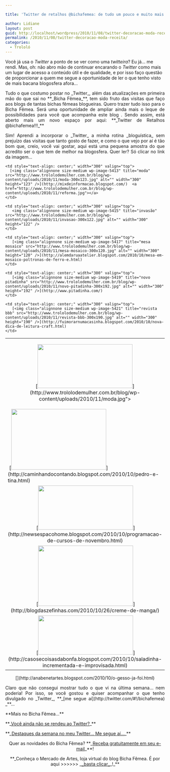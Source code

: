 ```yaml
---

title: 'Twitter de retalhos @bichafemea: de tudo um pouco e muito mais!'

author: Lidiane
layout: post
guid: http://localhost/wordpress/2010/11/08/twitter-decoracao-moda-receita/
permalink: /2010/11/08/twitter-decoracao-moda-receita/
categories:
  - Trololó
---
```

Você já usa o _Twitter_ a ponto de se ver como uma _twitteira_? Eu já… me rendi. Mas, oh: não abro mão de continuar encarando o _Twitter_ como mais um lugar de acesso a conteúdo útil e de qualidade, e por isso faço questão de proporcionar a quem me segue a oportunidade de ler o que tenho visto de mais bacana blogosfera afora…

<!--more-->

<p style="text-align: justify;">
  Tudo o que costumo postar no _Twitter_, além das atualizações em primeira mão do que sai no **_Bicha Fêmea_**, tem sido fruto das visitas que faço aos blogs de tantas bichas fêmeas blogueiras. Quero trazer tudo isso para o Bicha Fêmea. Será uma oportunidade de ampliar ainda mais o leque de possibilidades para você que acompanha este blog . Sendo assim, está aberto mais um novo espaço por aqui: **_Twitter de Retalhos @bichafemea!!!_**
</p>

<p style="text-align: justify;">
  Sim! Aprendi a incorporar o _Twitter_ a minha rotina _bloguística_ sem prejuízo das visitas que tanto gosto de fazer, e como o que vejo por aí é tão bom que, creio, você vai gostar, aqui está uma pequena amostra do que acredito ser o que tem de melhor na blogosfera. Quer ler? Só clicar no link da imagem…
</p>

<table border="0" cellspacing="0" cellpadding="0" width="600">
  <tr>
    <td style="text-align: center;" width="300" valign="top">
      <p style="text-align: center;">
        [<img class="alignnone size-medium wp-image-5412" title="reforma" src="http://www.trololodemulher.com.br/blog/wp-content/uploads/2010/11/reforma-300x138.jpg" alt="" width="300" height="138" />](http://www.trololodemulher.com.br/blog/wp-content/uploads/2010/11/moda.jpg"></a><a href="http://anabenetartes.blogspot.com/2010/10/o-gesso-ja-foi.html) <a href="http://www.trololodemulher.com.br/blog/wp-content/uploads/2010/11/moda.jpg"></a>
      </p>
    </td>
    
    <td style="text-align: center;" width="300" valign="top">
      [<img class="alignnone size-medium wp-image-5413" title="moda" src="http://www.trololodemulher.com.br/blog/wp-content/uploads/2010/11/moda-300x123.jpg" alt="" width="300" height="123" />](http://mixdeinformacao.blogspot.com/)  <a href="http://www.trololodemulher.com.br/blog/wp-content/uploads/2010/11/reforma.jpg"></a>
    </td>
  </tr>
  
  <tr>
    <td width="300" valign="top">
       [<img class="alignnone size-medium wp-image-5414" title="contos" src="http://www.trololodemulher.com.br/blog/wp-content/uploads/2010/11/contos-300x191.jpg" alt="" width="300" height="191" />](http://caminhandocontando.blogspot.com/2010/10/pedro-e-tina.html) 
    </td>
    
    <td style="text-align: center;" width="300" valign="top">
       <img class="alignnone size-medium wp-image-5415" title="invasão" src="http://www.trololodemulher.com.br/blog/wp-content/uploads/2010/11/invasao-300x122.jpg" alt="" width="300" height="122" />
    </td>
  </tr>
  
  <tr>
    <td style="text-align: center;" width="300" valign="top">
       [<img class="alignnone size-medium wp-image-5416" title="programação" src="http://www.trololodemulher.com.br/blog/wp-content/uploads/2010/11/programacao-300x139.jpg" alt="" width="300" height="139" />](http://newsespacohome.blogspot.com/2010/10/programacao-de-cursos-de-novembro.html) 
    </td>
    
    <td style="text-align: center;" width="300" valign="top">
       [<img class="alignnone size-medium wp-image-5417" title="mesa mosaico" src="http://www.trololodemulher.com.br/blog/wp-content/uploads/2010/11/mesa-mosaico-300x120.jpg" alt="" width="300" height="120" />](http://alemdaruaatelier.blogspot.com/2010/10/mesa-em-mosaico-poltronas-de-ferro-e.html) 
    </td>
  </tr>
  
  <tr>
    <td style="text-align: center;" width="300" valign="top">
       [<img class="alignnone size-medium wp-image-5418" title="manga" src="http://www.trololodemulher.com.br/blog/wp-content/uploads/2010/11/manga-300x190.jpg" alt="" width="300" height="190" />](http://blogdaszefinhas.com/2010/10/26/creme-de-manga/) 
    </td>
    
    <td style="text-align: center;" width="300" valign="top">
       [<img class="alignnone size-medium wp-image-5419" title="novo pitadinha" src="http://www.trololodemulher.com.br/blog/wp-content/uploads/2010/11/novo-pitadinha-300x192.jpg" alt="" width="300" height="192" />](http://www.pitadinha.com/) 
    </td>
  </tr>
  
  <tr>
    <td style="text-align: center;" width="300" valign="top">
       [<img class="alignnone size-medium wp-image-5420" title="salada" src="http://www.trololodemulher.com.br/blog/wp-content/uploads/2010/11/salada-300x123.jpg" alt="" width="300" height="123" />](http://casosecoisasdabonfa.blogspot.com/2010/10/saladinha-incrementada-e-improvisada.html) 
    </td>
    
    <td style="text-align: center;" width="300" valign="top">
       [<img class="alignnone size-medium wp-image-5421" title="revista bbb" src="http://www.trololodemulher.com.br/blog/wp-content/uploads/2010/11/revista-bbb-300x190.jpg" alt="" width="300" height="190" />](http://fuimorarnumacasinha.blogspot.com/2010/10/nova-dica-de-leitura-craft.html) 
    </td>
  </tr>
</table>

[](http://www.trololodemulher.com.br/blog/wp-content/uploads/2010/11/reforma.jpg)

<p style="text-align: center;">
  [](http://anabenetartes.blogspot.com/2010/10/o-gesso-ja-foi.html) 
</p>

<p style="text-align: center;">
  <p style="text-align: justify;">
    Claro que não consegui mostrar tudo o que vi na última semana… nem poderia! Por isso, se você gostou e quiser acompanhar o que tenho divulgado no _Twitter_, **_[me segue aí](http://twitter.com/#!/bichafemea) _**…
  </p>
  
  <p style="text-align: justify;">
    **Mais no Bicha Fêmea&#8230;**
  </p>
  
  <p style="text-align: justify;">
    **_<a href="http://www.trololodemulher.com.br/2010/06/23/vantagens-twitter/" target="_self">Você ainda não se rendeu ao Twitter?</a>_**
  </p>
  
  <p style="text-align: justify;">
    **_<a href="http://www.trololodemulher.com.br/2010/02/12/destaques-da-semana-no-meu-twitter-me-segue-a/" target="_self">Destaques da semana no meu Twitter&#8230; Me segue aí&#8230;</a>_**
  </p>
  
  <p style="text-align: center;">
    Quer as novidades do Bicha Fêmea? **_<a href="http://feedburner.google.com/fb/a/mailverify?uri=blogbichafemea&loc=pt_BR">Receba gratuitamente em seu e-mail</a>_**!
  </p>
  
  <p style="text-align: center;">
    **_Conheça o Mercado de Artes, loja virtual do blog Bicha Fêmea. É por aqui >>>>>> _<a href="http://www.trololodemulher.com.br/loja/">_basta clicar_</a>_!_**
  </p>
  
  <p style="text-align: justify;">
     
  </p>